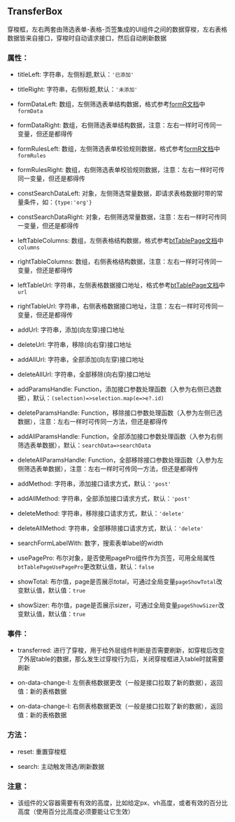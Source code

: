 ## TransferBox

穿梭框，左右两套由筛选表单-表格-页签集成的UI组件之间的数据穿梭，左右表格数据皆来自接口，穿梭时自动请求接口，然后自动刷新数据

### 属性：

- titleLeft: 字符串，左侧标题,默认：`'已添加'`

- titleRight: 字符串，右侧标题,默认：`'未添加'`

- formDataLeft: 数组，左侧筛选表单结构数据，格式参考[formR文档]('../formR#属性')中`formData`

- formDataRight: 数组，右侧筛选表单结构数据，注意：左右一样时可传同一变量，但还是都得传

- formRulesLeft: 数组，左侧筛选表单校验规则数据，格式参考[formR文档]('../formR#属性')中`formRules `

- formRulesRight: 数组，右侧筛选表单校验规则数据，注意：左右一样时可传同一变量，但还是都得传

- constSearchDataLeft: 对象，左侧筛选常量数据，即请求表格数据时带的常量条件，如：`{type:'org'}`

- constSearchDataRight: 对象，右侧筛选常量数据，注意：左右一样时可传同一变量，但还是都得传

- leftTableColumns: 数组，左侧表格结构数据，格式参考[btTablePage文档]('../btTablePage#属性')中`columns`

- rightTableColumns: 数组，右侧表格结构数据，注意：左右一样时可传同一变量，但还是都得传

- leftTableUrl: 字符串，左侧表格数据接口地址，格式参考[btTablePage文档]('../btTablePage#属性')中`url`

- rightTableUrl: 字符串，右侧表格数据接口地址，注意：左右一样时可传同一变量，但还是都得传

- addUrl: 字符串，添加(向左穿)接口地址

- deleteUrl: 字符串，移除(向右穿)接口地址

- addAllUrl: 字符串，全部添加(向左穿)接口地址

- deleteAllUrl: 字符串，全部移除(向右穿)接口地址

- addParamsHandle: Function，添加接口参数处理函数（入参为右侧已选数据），默认：`(selection)=>selection.map(e=>e?.id)`

- deleteParamsHandle: Function，移除接口参数处理函数（入参为左侧已选数据），注意：左右一样时可传同一方法，但还是都得传

- addAllParamsHandle: Function，全部添加接口参数处理函数（入参为右侧筛选表单数据），默认：`searchData=>searchData`

- deleteAllParamsHandle: Function，全部移除接口参数处理函数（入参为左侧筛选表单数据），注意：左右一样时可传同一方法，但还是都得传

- addMethod: 字符串，添加接口请求方式，默认：`'post'`

- addAllMethod: 字符串，全部添加接口请求方式，默认：`'post'`

- deleteMethod: 字符串，移除接口请求方式，默认：`'delete'`

- deleteAllMethod: 字符串，全部移除接口请求方式，默认：`'delete'`

- searchFormLabelWith: 数字，搜索表单label的width

- usePagePro: 布尔对象，是否使用pagePro组件作为页签，可用全局属性`btTablePageUsePagePro`更改默认值，默认：`false`

- showTotal: 布尔值，page是否展示total，可通过全局变量`pageShowTotal`改变默认值，默认值：`true`

- showSizer: 布尔值，page是否展示sizer，可通过全局变量`pageShowSizer`改变默认值，默认值：`true`

### 事件：

- transferred: 进行了穿梭，用于给外层组件判断是否需要刷新，如穿梭后改变了外层table的数据，那么发生过穿梭行为后，关闭穿梭框进入table时就需要刷新

- on-data-change-l: 左侧表格数据更改（一般是接口拉取了新的数据），返回值：新的表格数据

- on-data-change-l: 右侧表格数据更改（一般是接口拉取了新的数据），返回值：新的表格数据

### 方法：

- reset: 重置穿梭框

- search: 主动触发筛选/刷新数据

### 注意：

- 该组件的父容器需要有有效的高度，比如给定px、vh高度，或者有效的百分比高度（使用百分比高度必须要能让它生效）
